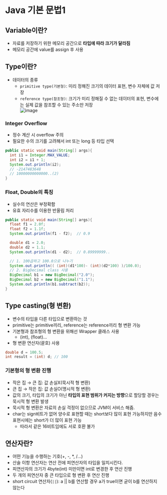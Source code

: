 # Java 기본 문법1
## Variable이란?
- 자료를 저장하기 위한 메모리 공간으로 **타입에 따라 크기가 달라짐**
- 메모리 공간에 value를 assign 후 사용

## Type이란?
- 데이터의 종류
  - `primitive type(기본형)`: 미리 정해진 크기의 데이터 표현, 변수 자체에 값 저장
  - `reference type(참조형)`: 크기가 미리 정해질 수 없는 데이터의 표현, 변수에는 실제 값을 참조할 수 있는 주소만 저장  
![image](https://user-images.githubusercontent.com/108309396/228397020-6068e77c-af60-448c-bcf1-8089e91ddb58.png)

### Integer Overflow
- 정수 계산 시 overflow 주의
- 필요한 수의 크기를 고려해서 int 또는 long 등 타입 선택
```java
public static void main(String[] args){
  int i1 = Integer.MAX_VALUE;
  int i2 = i1 + 1;
  System.out.println(i2);
  // -2147483648
  // 10000000000000..(2)
}
```

### Float, Double의 특징
- 실수의 연산은 부정확함
- 유효 자리수를 이용한 반올림 처리
```java
public static void main(String[] args){
  float f1 = 2.0f;
  float f2 = 1.1f;
  System.out.println(f1 - f2);  // 0.9

  double d1 = 2.0;
  double d2 = 1.1;
  System.out.println(d1 - d2);  // 0.89999999..

  // 1. 100곱하고 100.0으로 나누기
  System.out.println(( (int)(d1*100)- (int)(d2*100) )/100.0);
  // 2. BigDecimal class 사용
  BigDecimal b1 = new BigDecimal("2.0");
  BigDecimal b2 = new BigDecimal("1.1");
  System.out.println(b1.subtract(b2));
}
```

## Type casting(형 변환)
- 변수의 타입을 다른 타입으로 변환하는 것
- primitive는 primitive끼리, reference는 reference끼리 형 변환 가능
- 기본형과 참조형의 형 변환을 위해선 Wrapper 클래스 사용
  - (int), (float)...
- 형 변환 연산자(괄호) 사용
```java
double d = 100.5;
int result = (int) d; // 100
```

### 기본형의 형 변환 진행
- 작은 집 &rarr; 큰 집: 값 손실X(묵시적 형 변환)
- 큰 집 &rarr; 작은 집: 값 손실O(명시적 형 변환)
- 값의 크기, 타입의 크기가 아닌 **타입의 표현 범위가 커지는 방향**으로 할당할 경우는 묵시적 형 변환 발생
- 묵시적 형 변환은 자료의 손실 걱정이 없으므로 JVM이 서비스 해줌.
- char는 sign비트가 없어 양수로 표현할 때는 short보다 많이 표현 가능하지만 음수 표현시에는 short가 더 많이 표현 가능
  - 따라서 같은 16비트임에도 서로 호환 불가

## 연산자란?
- 어떤 기능을 수행하는 기호(+, -, *, /...)
- 산술 이항 연산자는 연산 전에 피연산자의 타입을 일치시킨다.
- 피연산자의 크기가 4byte(int) 미만이면 int로 변경한 후 연산 진행
- 두 개의 피연산자 중 큰 타입으로 형 변환 후 연산 진행
- short circuit 연산자(`||`): a || b를 연산할 경우 a가 true이면 굳이 b를 연산하지 않는다